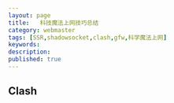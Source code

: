 ```yaml
---
layout: page
title:   科技魔法上网技巧总结
category: webmaster
tags: [SSR,shadowsocket,clash,gfw,科学魔法上网]
keywords:
description:
published: true
---
```



## Clash
### 




